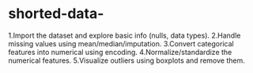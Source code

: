 # shorted-data-
1.Import the dataset and explore basic info (nulls, data types). 2.Handle missing values using mean/median/imputation. 3.Convert categorical features into numerical using encoding. 4.Normalize/standardize the numerical features. 5.Visualize outliers using boxplots and remove them.
